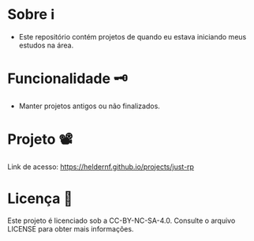 # Sobre ℹ️
- Este repositório contém projetos de quando eu estava iniciando meus estudos na área.

# Funcionalidade 🗝️
- Manter projetos antigos ou não finalizados.

# Projeto 📽️
Link de acesso: https://heldernf.github.io/projects/just-rp

# Licença 📜
Este projeto é licenciado sob a CC-BY-NC-SA-4.0. Consulte o arquivo LICENSE para obter mais informações.
